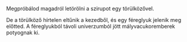 Megpróbálod magadról letörölni a szirupot egy törülközővel.

De a törülköző hírtelen eltűnik a kezedből, és egy féreglyuk jelenik meg előtted.
A féreglyukból távoli univerzumból jött mályvacukoremberek potyognak ki.
